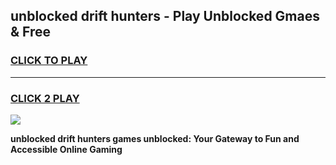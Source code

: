 
## unblocked drift hunters - Play Unblocked Gmaes & Free
<h3>
<a href="https://news.freeplayer.one?title=unblocked_drift_hunters&ref=16F">CLICK TO PLAY</a></h3>
<hr>

<h3>
<a href="https://news.freeplayer.one?title=unblocked_drift_hunters&ref=16F">CLICK 2 PLAY</a>
  
</h3>

<a href="https://news.freeplayer.one?title=unblocked_drift_hunters&ref=16F/"><img src="https://clearcache.store/games.png"></a>


**unblocked drift hunters games unblocked: Your Gateway to Fun and Accessible Online Gaming**
